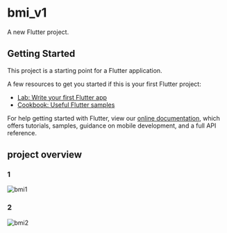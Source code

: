 # bmi_v1

A new Flutter project.

## Getting Started

This project is a starting point for a Flutter application.

A few resources to get you started if this is your first Flutter project:

- [Lab: Write your first Flutter app](https://flutter.dev/docs/get-started/codelab)
- [Cookbook: Useful Flutter samples](https://flutter.dev/docs/cookbook)

For help getting started with Flutter, view our
[online documentation](https://flutter.dev/docs), which offers tutorials,
samples, guidance on mobile development, and a full API reference.

## project overview

### 1

![bmi1](https://user-images.githubusercontent.com/59228910/148976771-1e283226-6ce6-4cb9-8a86-ac8d32355905.jpeg)

### 2

![bmi2](https://user-images.githubusercontent.com/59228910/148977050-840d4f0b-19a6-4954-9733-e51a65dbd30e.jpeg)
